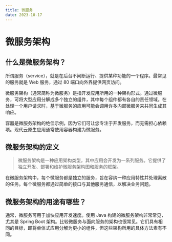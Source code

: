 ```yaml
---
title: 微服务
date: 2023-10-17
---
```


# 微服务架构

## 什么是微服务架构？

所谓服务（service），就是在后台不间断运行、提供某种功能的一个程序。最常见的服务就是 Web 服务，通过 80 端口向外界提供网页访问。

微服务架构（通常简称为微服务）是指开发应用所用的一种架构形式。通过微服务，可将大型应用分解成多个独立的组件，其中每个组件都有各自的责任领域。在处理一个用户请求时，基于微服务的应用可能会调用许多内部微服务来共同生成其响应。

容器是微服务架构的绝佳示例，因为它们可让您专注于开发服务，而无需担心依赖项。现代云原生应用通常使用容器构建为微服务。

## 微服务架构的定义

> 微服务架构是一种应用架构类型，其中应用会开发为一系列服务。它提供了独立开发、部署和维护微服务架构图和服务的框架。

在微服务架构中，每个微服务都是独立的服务，旨在容纳一种应用特性并处理离散的任务。每个微服务都通过简单的接口与其他服务通信，以解决业务问题。

## 微服务架构的用途有哪些？

通常，微服务可用于加快应用开发速度。使用 Java 构建的微服务架构非常常见，尤其是 Spring Boot 架构。比较微服务与面向服务的架构也很常见。它们具有相同的目标，即将单体式应用分解为更小的组件，但这些架构所用的具体方法素有不同。